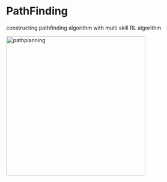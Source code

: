 # PathFinding

constructing pathfinding algorithm with multi skill RL algorithm

<img width="370" alt="pathplanning" src="https://github.com/kkugosu/PathFinding/assets/24292848/901985c3-82b3-4c6c-adbe-ae6f4f921817">
